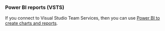 
<a id="powerbi-reports"></a>
### Power BI reports (VSTS)  
If you connect to Visual Studio Team Services, then you can use [Power BI to create charts and reports](../../report/powerbi/report-on-vso-with-power-bi-vs.md). 


